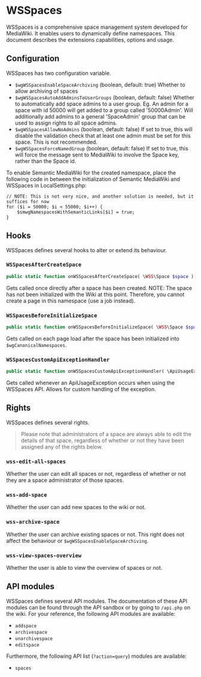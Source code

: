 # WSSpaces

WSSpaces is a comprehensive space management system developed for MediaWiki. It enables
users to dynamically define namespaces. This document describes the extensions capabilities,
options and usage.

## Configuration

WSSpaces has two configuration variable.

* `$wgWSSpacesEnableSpaceArchiving` (boolean, default: true) Whether to allow archiving of spaces
* `$wgWSSpacesAutoAddAdminsToUserGroups` (boolean, default: false) Whether to automatically add space admins to a user group. Eg. An admin for a space with id 50000 will get added to a group called '50000Admin'. Will additionally add admins to a general 'SpaceAdmin' group that can be used to assign rights to all space admins.
* `$wgWSSpacesAllowNoAdmins` (boolean, default: false) If set to true, this will disable the validation check that at least one admin must be set for this space. This is not recommended.
* `$wgWSSpacesForceNamedGroup` (boolean, default: false) If set to true, this will force the message sent to MediaWiki to involve the Space key, rather than the Space id.

To enable Semantic MediaWiki for the created namespace, place the following code in between the initialization of Semantic MediaWiki and WSSpaces in LocalSettings.php:

```
// NOTE: This is not very nice, and another solution is needed, but it suffices for now
for ($i = 50000; $i < 55000; $i++) {
	$smwgNamespacesWithSemanticLinks[$i] = true;
}
```

## Hooks

WSSpaces defines several hooks to alter or extend its behaviour.

### `WSSpacesAfterCreateSpace`

```php
public static function onWSSpacesAfterCreateSpace( \WSS\Space $space ) {}
```

Gets called once directly after a space has been created. NOTE: The space has not been initialized with the Wiki at this point. Therefore, you cannot create a page in this namespace (use a job instead).

### `WSSpacesBeforeInitializeSpace`

```php
public static function onWSSpacesBeforeInitializeSpace( \WSS\Space $space ) {}
```

Gets called on each page load after the space has been initialized into `$wgCanonicalNamespaces`.

### `WSSpacesCustomApiExceptionHandler`

```php
public static function onWSSpacesCustomApiExceptionHandler( \ApiUsageException $exception ) {}
```

Gets called whenever an ApiUsageException occurs when using the WSSpaces API. Allows for custom handling
of the exception.

## Rights

WSSpaces defines several rights.

> Please note that administrators of a space are always able to edit the details of that
> space, regardless of whether or not they have been assigned any of the rights below.

### `wss-edit-all-spaces`

Whether the user can edit all spaces or not, regardless of whether or not they are a space administrator of those
spaces.

### `wss-add-space`

Whether the user can add new spaces to the wiki or not.

### `wss-archive-space`

Whether the user can archive existing spaces or not. This right does not affect the behaviour or
`$wgWSSpacesEnableSpaceArchiving`.

### `wss-view-spaces-overview`

Whether the user is able to view the overview of spaces or not.

## API modules

WSSpaces defines several API modules. The documentation of these API modules can be found through
the API sandbox or by going to `/api.php` on the wiki. For your reference, the following API modules are
available:

* `addspace`
* `archivespace`
* `unarchivespace`
* `editspace`

Furthermore, the following API list (`?action=query`) modules are available:

* `spaces`